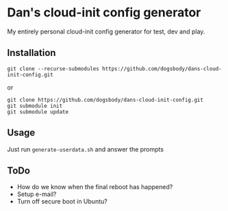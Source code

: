 # Dan's cloud-init config generator

My entirely personal cloud-init config generator for test, dev and play.

## Installation

    git clone --recurse-submodules https://github.com/dogsbody/dans-cloud-init-config.git

or 

    git clone https://github.com/dogsbody/dans-cloud-init-config.git
    git submodule init
    git submodule update


## Usage

Just run `generate-userdata.sh` and answer the prompts


## ToDo
* How do we know when the final reboot has happened?
* Setup e-mail?
* Turn off secure boot in Ubuntu?


